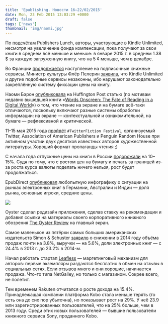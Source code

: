 ```yaml
---
title: 'Epublishing. Новости 16–22/02/2015'
date: Mon, 23 Feb 2015 13:03:29 +0000
draft: false
tags: ['news']
thumbnail: 'img/naomi.jpg'
---
```


По [подсчётам](http://lunch.publishersmarketplace.com/2015/02/kindle-unlimited-pool-bigger-dollars-lower-per-book/) Publishers Lunch, авторы, участвующие в Kindle Unlimited, несмотря на увеличение фонда компенсации, пока получают за свои книги в среднем всё меньше и меньше: в январе 2015 г. в среднем 1.38 $ за каждую загруженную книгу, что на 5 ¢ меньше, чем в декабре.

Во Франции [продолжается](http://publishingperspectives.com/2015/02/bad-news-for-kindle-unlimited-in-france/) наступление на подписочные книжные сервисы. Министр культуры Флёр Пелерин [заявила](https://www.actualitte.com/legislation/fleur-pellerin-le-livre-numerique-trop-cher-pour-beaucoup-de-lecteurs-55330.htm), что Kindle Unlimited и другие подобные сервисы незаконны, ибо нарушают законодательно закреплённую систему фиксации цены на книгу.

Наоми Бэрон [опубликовала](http://www.huffingtonpost.com/naomi-s-baron/read-on-screen-learning_b_6681500.html) на Huffington Post статью (по мотивам недавно вышедшей книги «[Words Onscreen: The Fate of Reading in a Digital World](http://www.amazon.com/Words-Onscreen-Reading-Digital-World/dp/0199315760)») о том, что чтение на экране и на бумаге всё-таки отличаются, поскольку включают разные системы обработки информации: на экране — контекстуальной и ознакомительной, на бумаге — рефлексивной и критической.

11–15 мая 2015 года [пройдёт](https://blog.twitter.com/2015/announcing-the-2015-twitterfiction-festival) `#TwitterFiction Festival`, организуемый Twitter, Association of American Publishers и Penguin Random House при активном участии двух десятков известных авторов художественной литературы. Хороший формат пропаганды чтения ;)

С начала года отпускные цены на книги в России [подорожали](http://pro-books.ru/news/3/16366) на 10–15%. Судя по тому, что с ростом цен на бумагу и печать за границей из-за роста курса валюты поделать ничего нельзя, рост будет продолжаться.

EpubDirect [опубликовал](http://publishingperspectives.com/2015/02/ebook-pricing-australia-germany-india-infographic-epub-direct/) любопытную инфографику о ситуации на рынках электронных книг в Германии, Австралии и Индии — доля рынка, основные игроки, средние цены.

![](/img/wpid-5DF4F9E8-F19B-473B-AD99-7E157A57506C-2015-02-23-16-03.png)

Oyster cделал редизайн приложения, сделав ставку на рекомендации и добавил ссылки на материалы своего корпоративного книжного обозрения [The Oyster Review](https://review.oysterbooks.com/) на главный экран.

Самое маленькое из пятёрки самых больших американских издательств Simon & Schuster [заявило](http://pro-books.ru/sitearticles/16356) о снижении в 2014 году объёма продаж почти на 3.8%, выручки — на 5.6%, доли электронных книг — с 24.4% в 2013 г. до 23.2% в 2014-м.

Начал работать стартап [Leafless](http://leafless.co/) — маргетинговый механизм для авторов: первые экземпляры раздаются бесплатно в обмен на отзывы в социальных сетях. Если отзывов много и они хорошие, начинается продажа. Что-то типа NetGalley, но только с магазином. Сокрее всего, не полетит.

Тем временем Rakuten отчитался о росте дохода на 15.4%. Принадлежащая компании платформа Kobo стала меньше терять (то есть она до сих пор убыточна), но показывает рост на 29%. У неё 23.9 млн зарегистрированных пользователей, что на 25% больше, чем в 2013 году. Среди этих новых пользователей — бывшие пользователи книжного сервиса Sony, проданного Kobo.